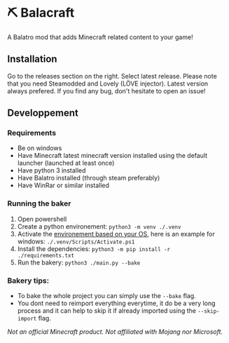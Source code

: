 # ⛏️ Balacraft
A Balatro mod that adds Minecraft related content to your game!

## Installation
Go to the releases section on the right. Select latest release. Please note that you need Steamodded and Lovely (LÖVE injector). Latest version always prefered. If you find any bug, don't hesitate to open an issue!

## Developpement
### Requirements
- Be on windows
- Have Minecraft latest minecraft version installed using the default launcher (launched at least once)
- Have python 3 installed
- Have Balatro installed (through steam preferably)
- Have WinRar or similar installed

### Running the baker
1. Open powershell
2. Create a python environement: ```python3 -m venv ./.venv```
3. Activate the [environement based on your OS](https://docs.python.org/3/library/venv.html#how-venvs-work), here is an example for windows: ```./.venv/Scripts/Activate.ps1```
4. Install the dependencies: ```python3 -m pip install -r ./requirements.txt```
5. Run the bakery: ```python3 ./main.py --bake```

### Bakery tips:
- To bake the whole project you can simply use the `--bake` flag.
- You dont need to reimport everything everytime, it do be a very long process and it can help to skip it if already imported using the `--skip-import` flag.

*Not an official Minecraft product. Not affiliated with Mojang nor Microsoft.*
